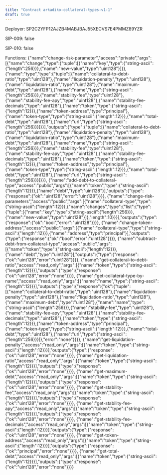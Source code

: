 ```yaml
---
title: "Contract arkadiko-collateral-types-v1-1"
draft: true
---
```

Deployer: SP2C2YFP12AJZB4MABJBAJ55XECVS7E4PMMZ89YZR

SIP-009: false

SIP-010: false

Functions:
{"name":"change-risk-parameter","access":"private","args":[{"name":"change","type":{"tuple":[{"name":"key","type":{"string-ascii":{"length":256}}},{"name":"new-value","type":"uint128"}]}},{"name":"type","type":{"tuple":[{"name":"collateral-to-debt-ratio","type":"uint128"},{"name":"liquidation-penalty","type":"uint128"},{"name":"liquidation-ratio","type":"uint128"},{"name":"maximum-debt","type":"uint128"},{"name":"name","type":{"string-ascii":{"length":256}}},{"name":"stability-fee","type":"uint128"},{"name":"stability-fee-apy","type":"uint128"},{"name":"stability-fee-decimals","type":"uint128"},{"name":"token","type":{"string-ascii":{"length":12}}},{"name":"token-address","type":"principal"},{"name":"token-type","type":{"string-ascii":{"length":12}}},{"name":"total-debt","type":"uint128"},{"name":"url","type":{"string-ascii":{"length":256}}}]}}],"outputs":{"type":{"tuple":[{"name":"collateral-to-debt-ratio","type":"uint128"},{"name":"liquidation-penalty","type":"uint128"},{"name":"liquidation-ratio","type":"uint128"},{"name":"maximum-debt","type":"uint128"},{"name":"name","type":{"string-ascii":{"length":256}}},{"name":"stability-fee","type":"uint128"},{"name":"stability-fee-apy","type":"uint128"},{"name":"stability-fee-decimals","type":"uint128"},{"name":"token","type":{"string-ascii":{"length":12}}},{"name":"token-address","type":"principal"},{"name":"token-type","type":{"string-ascii":{"length":12}}},{"name":"total-debt","type":"uint128"},{"name":"url","type":{"string-ascii":{"length":256}}}]}}}, {"name":"add-debt-to-collateral-type","access":"public","args":[{"name":"token","type":{"string-ascii":{"length":12}}},{"name":"debt","type":"uint128"}],"outputs":{"type":{"response":{"ok":"uint128","error":"uint128"}}}}, {"name":"change-risk-parameters","access":"public","args":[{"name":"collateral-type","type":{"string-ascii":{"length":12}}},{"name":"changes","type":{"list":{"type":{"tuple":[{"name":"key","type":{"string-ascii":{"length":256}}},{"name":"new-value","type":"uint128"}]},"length":10}}}],"outputs":{"type":{"response":{"ok":"bool","error":"uint128"}}}}, {"name":"change-token-address","access":"public","args":[{"name":"collateral-type","type":{"string-ascii":{"length":12}}},{"name":"address","type":"principal"}],"outputs":{"type":{"response":{"ok":"bool","error":"uint128"}}}}, {"name":"subtract-debt-from-collateral-type","access":"public","args":[{"name":"token","type":{"string-ascii":{"length":12}}},{"name":"debt","type":"uint128"}],"outputs":{"type":{"response":{"ok":"uint128","error":"uint128"}}}}, {"name":"get-collateral-to-debt-ratio","access":"read_only","args":[{"name":"token","type":{"string-ascii":{"length":12}}}],"outputs":{"type":{"response":{"ok":"uint128","error":"none"}}}}, {"name":"get-collateral-type-by-name","access":"read_only","args":[{"name":"name","type":{"string-ascii":{"length":12}}}],"outputs":{"type":{"response":{"ok":{"tuple":[{"name":"collateral-to-debt-ratio","type":"uint128"},{"name":"liquidation-penalty","type":"uint128"},{"name":"liquidation-ratio","type":"uint128"},{"name":"maximum-debt","type":"uint128"},{"name":"name","type":{"string-ascii":{"length":256}}},{"name":"stability-fee","type":"uint128"},{"name":"stability-fee-apy","type":"uint128"},{"name":"stability-fee-decimals","type":"uint128"},{"name":"token","type":{"string-ascii":{"length":12}}},{"name":"token-address","type":"principal"},{"name":"token-type","type":{"string-ascii":{"length":12}}},{"name":"total-debt","type":"uint128"},{"name":"url","type":{"string-ascii":{"length":256}}}]},"error":"none"}}}}, {"name":"get-liquidation-penalty","access":"read_only","args":[{"name":"token","type":{"string-ascii":{"length":12}}}],"outputs":{"type":{"response":{"ok":"uint128","error":"none"}}}}, {"name":"get-liquidation-ratio","access":"read_only","args":[{"name":"token","type":{"string-ascii":{"length":12}}}],"outputs":{"type":{"response":{"ok":"uint128","error":"none"}}}}, {"name":"get-maximum-debt","access":"read_only","args":[{"name":"token","type":{"string-ascii":{"length":12}}}],"outputs":{"type":{"response":{"ok":"uint128","error":"none"}}}}, {"name":"get-stability-fee","access":"read_only","args":[{"name":"token","type":{"string-ascii":{"length":12}}}],"outputs":{"type":{"response":{"ok":"uint128","error":"none"}}}}, {"name":"get-stability-fee-apy","access":"read_only","args":[{"name":"token","type":{"string-ascii":{"length":12}}}],"outputs":{"type":{"response":{"ok":"uint128","error":"none"}}}}, {"name":"get-stability-fee-decimals","access":"read_only","args":[{"name":"token","type":{"string-ascii":{"length":12}}}],"outputs":{"type":{"response":{"ok":"uint128","error":"none"}}}}, {"name":"get-token-address","access":"read_only","args":[{"name":"token","type":{"string-ascii":{"length":12}}}],"outputs":{"type":{"response":{"ok":"principal","error":"none"}}}}, {"name":"get-total-debt","access":"read_only","args":[{"name":"token","type":{"string-ascii":{"length":12}}}],"outputs":{"type":{"response":{"ok":"uint128","error":"none"}}}}
